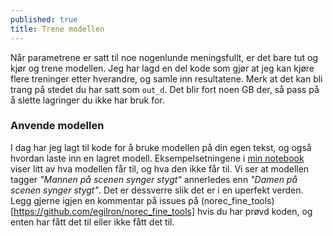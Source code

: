 ```yaml
---
published: true
title: Trene modellen
---
```

Når parametrene er satt til noe nogenlunde meningsfullt, er det bare tut og kjør og trene modellen.
Jeg har lagd en del kode som gjør at jeg kan kjøre flere treninger etter hverandre, og samle inn resultatene. Merk at det kan bli trang på stedet du har satt som `out_d`. Det blir fort noen GB der, så pass på å slette lagringer du ikke har bruk for.

### Anvende modellen
I dag har jeg lagt til kode for å bruke modellen på din egen tekst, og også hvordan laste inn en lagret modell. Eksempelsetningene i [min notebook](https://github.com/egilron/norec_fine_tools/blob/master/Experiments21_norec_bert.ipynb) viser litt av hva modellen får til, og hva den ikke får til. Vi ser at modellen tagger _"Mannen på scenen synger stygt"_ annerledes enn _"Damen på scenen synger stygt"_. Det er dessverre slik det er i en uperfekt verden. Legg gjerne igjen en kommentar på issues på (norec_fine_tools)[https://github.com/egilron/norec_fine_tools] hvis du har prøvd koden, og enten har fått det til eller ikke fått det til.
